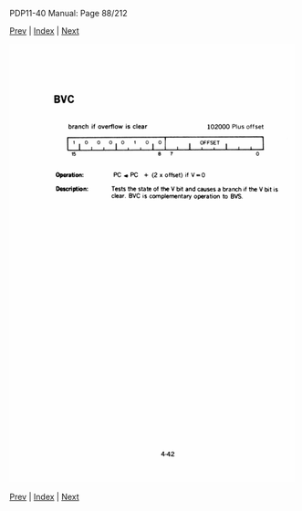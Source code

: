 PDP11-40 Manual: Page 88/212

[Prev](pdp11-40-000087.html) | [Index](index.html) | [Next](pdp11-40-000089.html)

![](pdp11-40-000088.gif)

[Prev](pdp11-40-000087.html) | [Index](index.html) | [Next](pdp11-40-000089.html)

